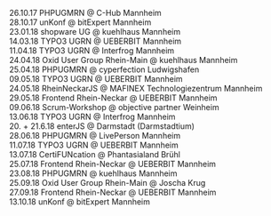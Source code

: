 26.10.17 PHPUGMRN @ C-Hub Mannheim  
28.10.17 unKonf @ bitExpert Mannheim  
23.01.18 shopware UG @ kuehlhaus Mannheim  
14.03.18 TYPO3 UGRN @ UEBERBIT Mannheim​  
11.04.18 TYPO3 UGRN @ Interfrog Mannheim  
24.04.18 Oxid User Group Rhein-Main @ kuehlhaus Mannheim  
25.04.18 PHPUGMRN @ cyperfection Ludwigshafen  
09.05.18 TYPO3 UGRN @ UEBERBIT Mannheim  
24.05.18 RheinNeckarJS @ MAFINEX Technologiezentrum Mannheim  
29.05.18 Frontend Rhein-Neckar @ UEBERBIT Mannheim  
09.06.18 Scrum-Workshop @ objective partner Weinheim  
13.06.18 TYPO3 UGRN @ Interfrog Mannheim  
20. + 21.6.18 enterJS @ Darmstadt (Darmstadtium)  
28.06.18 PHPUGMRN @ LivePerson Mannheim​  
11.07.18 TYPO3 UGRN @ UEBERBIT Mannheim  
13.07.18 CertiFUNcation @ Phantasialand Brühl  
25.07.18 Frontend Rhein-Neckar @ UEBERBIT Mannheim  
23.08.18 PHPUGMRN @ kuehlhaus Mannheim​  
25.09.18 Oxid User Group Rhein-Main @ Joscha Krug  
27.09.18 Frontend Rhein-Neckar @ UEBERBIT Mannheim  
13.10.18 unKonf @ bitExpert Mannheim  
